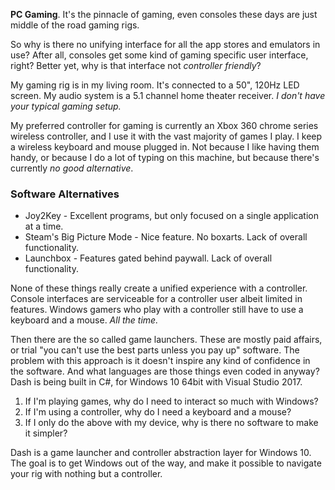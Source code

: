 ﻿﻿﻿﻿﻿﻿**PC Gaming**. It's the pinnacle of gaming, even consoles these days are just middle of the road gaming rigs.  So why is there no unifying interface for all the app stores and emulators in use? After all, consoles get some kind of gaming specific user interface, right? Better yet, why is that interface not _controller friendly_?﻿﻿My gaming rig is in my living room. It's connected to a 50", 120Hz LED screen. My audio system is a 5.1 channel home theater receiver. _I don't have your typical gaming setup._My preferred controller for gaming is currently an Xbox 360 chrome series wireless controller, and I use it with the vast majority of games I play. I keep a wireless keyboard and mouse plugged in. Not because I like having them handy, or because I do a lot of typing on this machine, but because there's currently _no good alternative_.### Software Alternatives- Joy2Key - Excellent programs, but only focused on a single application at a time. - Steam's Big Picture Mode - Nice feature. No boxarts. Lack of overall functionality.- Launchbox - Features gated behind paywall. Lack of overall functionality. None of these things really create a unified experience with a controller. Console interfaces are serviceable  for a controller user albeit limited in features. Windows gamers who play with a controller still have to use a keyboard and a mouse. _All the time._Then there are the so called game launchers. These are mostly paid affairs, or trial "you can't use the best parts unless you pay  up" software. The problem with this approach is it doesn't inspire any kind of confidence in the software. And what languages are those things even coded in anyway? Dash is being built in C#, for Windows 10 64bit with Visual Studio 2017.1. If I'm playing games, why do I need to interact so much with Windows? 2. If I'm using a controller, why do I need a keyboard and a mouse? 3. If I only do the above with my device, why is there no software to make it simpler?Dash is a game launcher and controller abstraction layer for Windows 10. The goal is to get Windows out of the way, and make it possible to navigate your rig with nothing but a controller.